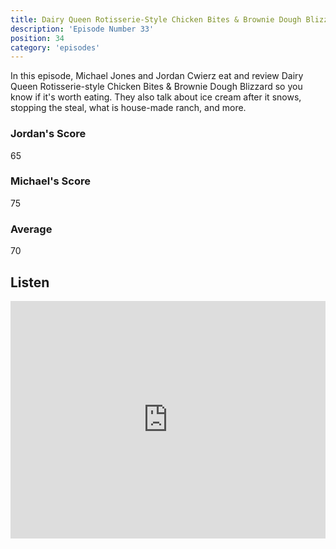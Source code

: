 ```yaml
---
title: Dairy Queen Rotisserie-Style Chicken Bites & Brownie Dough Blizzard
description: 'Episode Number 33'
position: 34
category: 'episodes'
---
```


In this episode, Michael Jones and Jordan Cwierz eat and review Dairy Queen Rotisserie-style Chicken Bites & Brownie Dough Blizzard so you know if it's worth eating. They also talk about ice cream after it snows, stopping the steal, what is house-made ranch, and more.

### Jordan's Score

65

### Michael's Score

75

### Average

70

## Listen

<iframe src="https://open.spotify.com/embed-podcast/episode/1LmFqtZUp4DRlo60RcEu6r" loading="lazy" style="border: 0; width: 100%; height: 380px;" allow="encrypted-media"></iframe>
